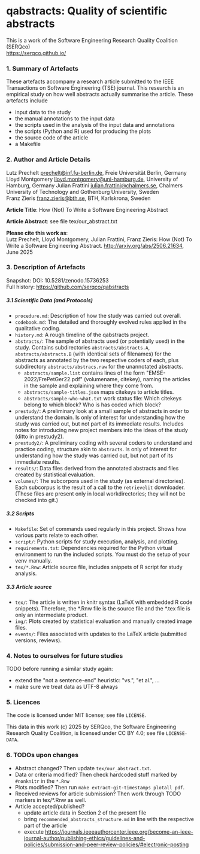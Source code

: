 # qabstracts: Quality of scientific abstracts

This is a work of the Software Engineering Research Quality Coalition (SERQco)  
https://serqco.github.io/


### 1. Summary of Artefacts

These artefacts accompany a research article submitted to the IEEE Transactions on Software Engineering (TSE) journal. 
This research is an empirical study on how well abstracts actually summarise the article. 
These artefacts include 

- input data to the study
- the manual annotations to the input data
- the scripts used in the analysis of the input data and annotations
- the scripts (Python and R) used for producing the plots
- the source code of the article
- a Makefile


### 2. Author and Article Details

Lutz Prechelt <prechelt@inf.fu-berlin.de>, Freie Universität Berlin, Germany  
Lloyd Montgomery <lloyd.montgomery@uni-hamburg.de>, University of Hamburg, Germany 
Julian Frattini <julian.frattini@chalmers.se>, Chalmers University of Technology and Gothenburg University, Sweden  
Franz Zieris <franz.zieris@bth.se>, BTH, Karlskrona, Sweden  

**Article Title**: How (Not) To Write a Software Engineering Abstract

**Article Abstract**: see file tex/our_abstract.txt

**Please cite this work as**:  
Lutz Prechelt, Lloyd Montgomery, Julian Frattini, Franz Zieris:
How (Not) To Write a Software Engineering Abstract.
http://arxiv.org/abs/2506.21634, June 2025


### 3. Description of Artefacts

Snapshot: DOI: 10.5281/zenodo.15736253  
Full history: https://github.com/serqco/qabstracts


##### 3.1 Scientific Data (and Protocols)

- `procedure.md`: Description of how the study was carried out overall.
- `codebook.md`: The detailed and thoroughly evolved rules applied in the qualitative coding.
- `history.md`: A rough timeline of the qabstracts project.
- `abstracts/`: The sample of abstracts used (or potentially used) in the study. 
  Contains subdirectories `abstracts/abstracts.A`, `abstracts/abstracts.B` (with identical sets of filenames)
  for the abstracts as annotated by the two respective coders of each, plus
  subdirectory `abstracts/abstracs.raw` for the unannotated abstracts.
    - `abstracts/sample.list` contains lines of the form "EMSE-2022/FrePetGer22.pdf" (volumename, citekey),
      naming the articles in the sample and explaining where they come from.  
    - `abstracts/sample-titles.json` maps citekeys to article titles.  
    - `abstracts/sample-who-what.txt` work status file: 
      Which citekeys belong to which block? Who is has coded which block?
- `prestudy/`: A preliminary look at a small sample of abstracts in order to understand the domain.
  Is only of interest for understanding how the study was carried out, but not part of its immediate results.
  Includes notes for introducing new project members into the ideas of the study (ditto in prestudy2).
- `prestudy2/`: A preliminary coding with several coders to understand and practice coding, structure akin to `abstracts`.
  Is only of interest for understanding how the study was carried out, but not part of its immediate results.
- `results/`: Data files derived from the annotated abstracts and files created by statistical evaluation.
- `volumes/`: The subcorpora used in the study (as external directories). 
  Each subcorpus is the result of a call to the `retrievelit` downloader.
  (These files are present only in local workdirectories; they will not be checked into git.)


##### 3.2 Scripts

- `Makefile`: Set of commands used regularly in this project.
  Shows how various parts relate to each other.
- `script/`: Python scripts for study execution, analysis, and plotting.
- `requirements.txt`: Dependencies required for the Python virtual environment to run the included scripts.
  You must do the setup of your venv manually.
- `tex/*.Rnw`: Article source file, includes snippets of R script for study analysis.


##### 3.3 Article source

- `tex/`: The article is written in knitr syntax (LaTeX with embedded R code snippets).
  Therefore, the *.Rnw file is the source file and the *.tex file is only an intermediate product.
- `img/`: Plots created by statistical evaluation and manually created image files.
- `events/`: Files associated with updates to the LaTeX article (submitted versions, reviews).


### 4. Notes to ourselves for future studies

TODO before running a similar study again:
- extend the "not a sentence-end" heuristic:
  "vs.", "et al.", ...
- make sure we treat data as UTF-8 always


### 5. Licences

The code is licensed under MIT license; see file `LICENSE`. 

This data in this work (c) 2025 by SERQco, the Software Engineering Research Quality Coalition,
is licensed under CC BY 4.0; see file `LICENSE-DATA`.


### 6. TODOs upon changes

- Abstract changed? 
  Then update `tex/our_abstract.txt`.
- Data or criteria modified?
  Then check hardcoded stuff marked by `#nonknitr` in the `*.Rnw`
- Plots modified? 
  Then run `make extract-git-timestamps plotall pdf`.
- Received reviews for article submission?
  Then work through TODO markers in tex/*.Rnw as well.
- Article accepted/published? 
  - update article data in Section 2 of the present file
  - bring `recommended_abstracts_structure.md` in line with the respective part of the article
  - execute https://journals.ieeeauthorcenter.ieee.org/become-an-ieee-journal-author/publishing-ethics/guidelines-and-policies/submission-and-peer-review-policies/#electronic-posting
